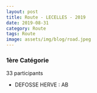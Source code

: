 ```yaml
---
layout: post
title: Route - LECELLES - 2019
date: 2019-08-31
category: Route
tags: Route
image: assets/img/blog/road.jpeg
---
```


### 1ère Catégorie
33 participants
- DEFOSSE HERVE : AB
